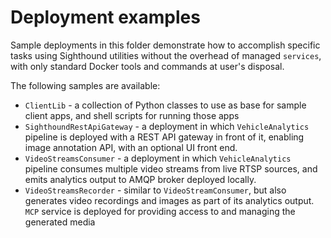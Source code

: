 # Deployment examples

Sample deployments in this folder demonstrate how to accomplish specific tasks using Sighthound utilities without the overhead of managed `services`, with only standard Docker tools and commands at user's disposal.

The following samples are available:

* `ClientLib` - a collection of Python classes to use as base for sample client apps, and shell scripts for running those apps
* `SighthoundRestApiGateway` - a deployment in which `VehicleAnalytics` pipeline is deployed with a REST API gateway in front of it, enabling image annotation API, with an optional UI front end.
* `VideoStreamsConsumer` - a deployment in which `VehicleAnalytics` pipeline consumes multiple video streams from live RTSP sources, and emits analytics output to AMQP broker deployed locally.
* `VideoStreamsRecorder` - similar to `VideoStreamConsumer`, but also generates video recordings and images as part of its analytics output. `MCP` service is deployed for providing access to and managing the generated media